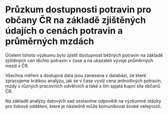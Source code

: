 # Průzkum dostupnosti potravin pro občany ČR na základě zjištěných údajích o cenách potravin a průměrných mzdách

Účelem tohoto výzkumu bylo zjistit dostupnost běžných potravin na základě zjištěných cen těchto potravin v čase 
a na ukazateli vývoje průměrných mezd v ČR.

Všechna měření a dostupná data jsou zanesena v databázi, ze které zpracujeme krátkou analýzu, jak se v čase vyvíjí cena
jednotlivých potravin, mzdy v různých pracovních odvětvích a také s tím spjatá kupní síla občanů ČR.

Na základě analýzy datových sad sestavíme odpovědi na výzkumné otázky pro tiskové oddělení, které je následně může komunikovat
široké veřejnosti.

